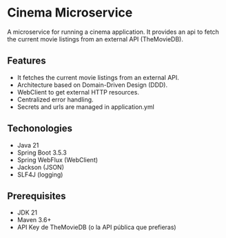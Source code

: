 # Cinema Microservice

A microservice for running a cinema application. It provides an api to fetch the current movie listings from an external API (TheMovieDB).

## Features

- It fetches the current movie listings from an external API.
- Architecture based on Domain-Driven Design (DDD).
- WebClient to get external HTTP resources.
- Centralized error handling.
- Secrets and urls are managed in application.yml

## Techonologies

- Java 21
- Spring Boot 3.5.3
- Spring WebFlux (WebClient)
- Jackson (JSON)
- SLF4J (logging)

## Prerequisites

- JDK 21
- Maven 3.6+
- API Key de TheMovieDB (o la API pública que prefieras)

